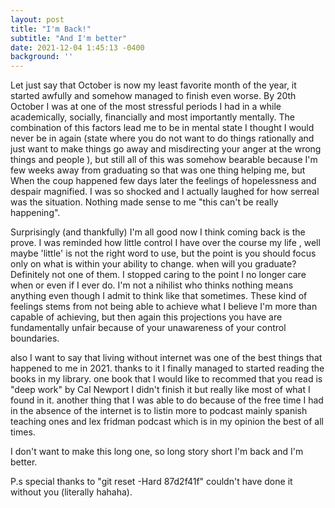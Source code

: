 ```yaml
---
layout: post
title: "I'm Back!"
subtitle: "And I'm better"
date: 2021-12-04 1:45:13 -0400
background: ''
---
```

Let just say that October is now my least favorite month of the year, it started awfully and somehow managed to finish even worse. By 20th October I was at one of the most stressful periods I had in a while academically, socially, financially and most importantly mentally.  The combination of this factors lead me to be in mental state I thought I would never be in  again (state where you do not want to do things rationally and just want to make things go away and misdirecting your anger at the wrong things and people ), but still all of this was somehow bearable because I'm few weeks away from graduating so that was one thing helping me, but When the coup happened few days later the feelings of hopelessness and despair magnified. I was so shocked and I actually laughed for how serreal was the situation. Nothing made sense to me "this can't be really happening".

Surprisingly (and thankfully) I'm all good now I think coming back is the prove. I was reminded how little control I have over the course my life , well maybe 'little' is not the right word to use, but the point is you should focus only on what is within your ability to change. when will you graduate? Definitely not one of them. I stopped caring to the point I no longer care when or even if I ever do. I'm not a nihilist who thinks nothing means anything even though I admit to think like that sometimes. These kind of feelings stems from not being able to achieve what I believe I'm more than capable of achieving, but then again this projections you have are fundamentally unfair because of your unawareness of your control boundaries.

also I want to say that living without internet was one of the best things that happened to me in 2021. thanks to it I finally managed to started reading the books in my library.
one book that I would like to recommed that you read is "deep work" by Cal Newport I didn't finish it but really like most of what I found in it.
another thing that I was able to do because of the free time I had in the absence of the internet is to listin more to podcast mainly spanish teaching ones and lex fridman podcast which is in my opinion the best of all times.

I don't want to make this long one, so long story short I'm back and I'm better. 

P.s special thanks to "git reset -Hard 87d2f41f" couldn't have done it without you (literally hahaha).
